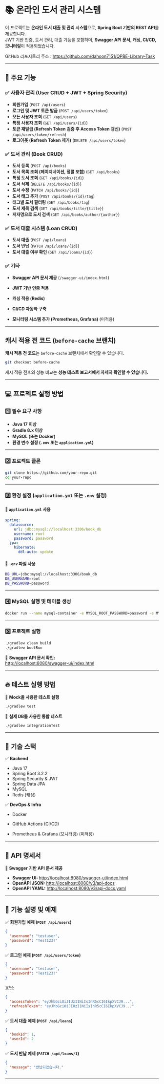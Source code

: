 
# 📚 온라인 도서 관리 시스템

이 프로젝트는 **온라인 도서 대출 및 관리 시스템**으로, **Spring Boot 기반의 REST API**를 제공합니다.  
JWT 기반 인증, 도서 관리, 대출 기능을 포함하며, **Swagger API 문서, 캐싱, CI/CD, 모니터링**이 적용되었습니다.

GitHub 리포지토리 주소 : https://github.com/dahoon7151/QPBE-Library-Task

---

## 🚀 주요 기능

### ✅ **사용자 관리 (User CRUD + JWT + Spring Security)**
- **회원가입** (`POST /api/users`)
- **로그인 및 JWT 토큰 발급** (`POST /api/users/token`)
- **모든 사용자 조회** (`GET /api/users`)
- **특정 사용자 조회** (`GET /api/users/{id}`)
- **토큰 재발급 (Refresh Token 검증 후 Access Token 갱신)** (`POST /api/users/token/refresh`)
- **로그아웃 (Refresh Token 제거)** (`DELETE /api/users/token`)

### ✅ **도서 관리 (Book CRUD)**
- **도서 등록** (`POST /api/books`)
- **도서 목록 조회 (페이지네이션, 정렬 포함)** (`GET /api/books`)
- **특정 도서 조회** (`GET /api/books/{id}`)
- **도서 삭제** (`DELETE /api/books/{id}`)
- **도서 수정** (`PATCH /api/books/{id}`)
- **도서 태그 추가** (`POST /api/books/{id}/tag`)
- **태그별 도서 필터링** (`GET /api/books/tag`)
- **도서 제목 검색** (`GET /api/books/title/{title}`)
- **저자명으로 도서 검색** (`GET /api/books/author/{author}`)

### ✅ **도서 대출 시스템 (Loan CRUD)**
- **도서 대출** (`POST /api/loans`)
- **도서 반납** (`PATCH /api/loans/{id}`)
- **도서 대출 여부 확인** (`GET /api/loans/{id}`)

### ✅ **기타**
- **Swagger API 문서 제공** (`/swagger-ui/index.html`)
- **JWT 기반 인증 적용**
- **캐싱 적용 (Redis)**
- **CI/CD 자동화 구축**


- **모니터링 시스템 추가 (Prometheus, Grafana)** (미적용)

---

## 캐시 적용 전 코드 (`before-cache` 브랜치)

**캐시 적용 전 코드**는 `before-cache` 브랜치에서 확인할 수 있습니다.

```sh
git checkout before-cache
```

캐시 적용 전후의 성능 비교는 **성능 테스트 보고서에서 자세히 확인할 수 있습니다.**

---

## 💻 프로젝트 실행 방법

### **1️⃣ 필수 요구 사항**
- **Java 17 이상**
- **Gradle 8.x 이상**
- **MySQL (또는 Docker)**
- **환경 변수 설정 (`.env` 또는 `application.yml`)**

---

### **2️⃣ 프로젝트 클론**
```bash
git clone https://github.com/your-repo.git
cd your-repo
```

---

### **3️⃣ 환경 설정 (`application.yml` 또는 `.env` 설정)**

#### **🔹 `application.yml` 사용**
```yaml
spring:
  datasource:
    url: jdbc:mysql://localhost:3306/book_db
    username: root
    password: password
  jpa:
    hibernate:
      ddl-auto: update
```

#### **🔹 `.env` 파일 사용**
```bash
DB_URL=jdbc:mysql://localhost:3306/book_db
DB_USERNAME=root
DB_PASSWORD=password
```

---

### **4️⃣ MySQL 실행 및 테이블 생성**
```bash
docker run --name mysql-container -e MYSQL_ROOT_PASSWORD=password -e MYSQL_DATABASE=book_db -p 3306:3306 -d mysql:latest
```

---

### **5️⃣ 프로젝트 실행**
```bash
./gradlew clean build
./gradlew bootRun
```

📌 **Swagger API 문서 확인:**  
[http://localhost:8080/swagger-ui/index.html](http://localhost:8080/swagger-ui/index.html)

---

## 🔥 테스트 실행 방법

📌 **Mock을 사용한 테스트 실행**
```bash
./gradlew test
```

📌 **실제 DB를 사용한 통합 테스트**
```bash
./gradlew integrationTest
```

---

## 🔧 **기술 스택**

✅ **Backend**
- Java 17  
- Spring Boot 3.2.2  
- Spring Security & JWT  
- Spring Data JPA  
- MySQL  
- Redis (캐싱)  

✅ **DevOps & Infra**
- Docker  
- GitHub Actions (CI/CD)

  
- Prometheus & Grafana (모니터링)  (미적용)

---

## 📜 **API 명세서**

📌 **Swagger 기반 API 문서 제공**
- **Swagger UI:** [http://localhost:8080/swagger-ui/index.html](http://localhost:8080/swagger-ui/index.html)  
- **OpenAPI JSON:** [http://localhost:8080/v3/api-docs](http://localhost:8080/v3/api-docs)  
- **OpenAPI YAML:** [http://localhost:8080/v3/api-docs.yaml](http://localhost:8080/v3/api-docs.yaml)  

---

## 📌 **기능 설명 및 예제**

✅ **회원가입 예제 (`POST /api/users`)**
```json
{
  "username": "testuser",
  "password": "Test123!"
}
```

✅ **로그인 예제 (`POST /api/users/token`)**
```json
{
  "username": "testuser",
  "password": "Test123!"
}
```
응답:
```json
{
  "accessToken": "eyJhbGciOiJIUzI1NiIsInR5cCI6IkpXVCJ9...",
  "refreshToken": "eyJhbGciOiJIUzI1NiIsInR5cCI6IkpXVCJ9..."
}
```

✅ **도서 대출 예제 (`POST /api/loans`)**
```json
{
  "bookId": 1,
  "userId": 2
}
```

✅ **도서 반납 예제 (`PATCH /api/loans/1`)**
```json
{
  "message": "반납되었습니다."
}
```

---
